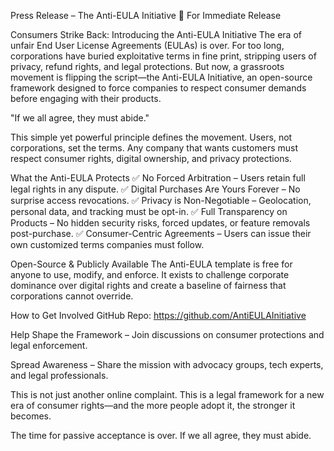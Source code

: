 Press Release – The Anti-EULA Initiative
📢 For Immediate Release

Consumers Strike Back: Introducing the Anti-EULA Initiative
The era of unfair End User License Agreements (EULAs) is over. For too long, corporations have buried exploitative terms in fine print, stripping users of 
privacy, refund rights, and legal protections. But now, a grassroots movement is flipping the script—the Anti-EULA Initiative, an open-source framework 
designed to force companies to respect consumer demands before engaging with their products.

"If we all agree, they must abide."

This simple yet powerful principle defines the movement. Users, not corporations, set the terms. Any company that wants customers must 
respect consumer rights, digital ownership, and privacy protections.

What the Anti-EULA Protects
✅ No Forced Arbitration – Users retain full legal rights in any dispute. 
✅ Digital Purchases Are Yours Forever – No surprise access revocations. 
✅ Privacy is Non-Negotiable – Geolocation, personal data, and tracking must be opt-in. 
✅ Full Transparency on Products – No hidden security risks, forced updates, or feature removals post-purchase. 
✅ Consumer-Centric Agreements – Users can issue their own customized terms companies must follow.

Open-Source & Publicly Available
The Anti-EULA template is free for anyone to use, modify, and enforce. It exists to challenge corporate dominance over digital rights and create a baseline of 
fairness that corporations cannot override.

How to Get Involved
GitHub Repo: https://github.com/AntiEULAInitiative

Help Shape the Framework – Join discussions on consumer protections and legal enforcement.

Spread Awareness – Share the mission with advocacy groups, tech experts, and legal professionals.

This is not just another online complaint. This is a legal framework for a new era of consumer rights—and the more people adopt it, the stronger it becomes.

The time for passive acceptance is over. If we all agree, they must abide.
